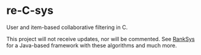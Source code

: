 # re-C-sys

User and item-based collaborative filtering in C.

This project will not receive updates, nor will be commented. See [RankSys](http://ranksys.org) for a Java-based framework with these algorithms and much more.
